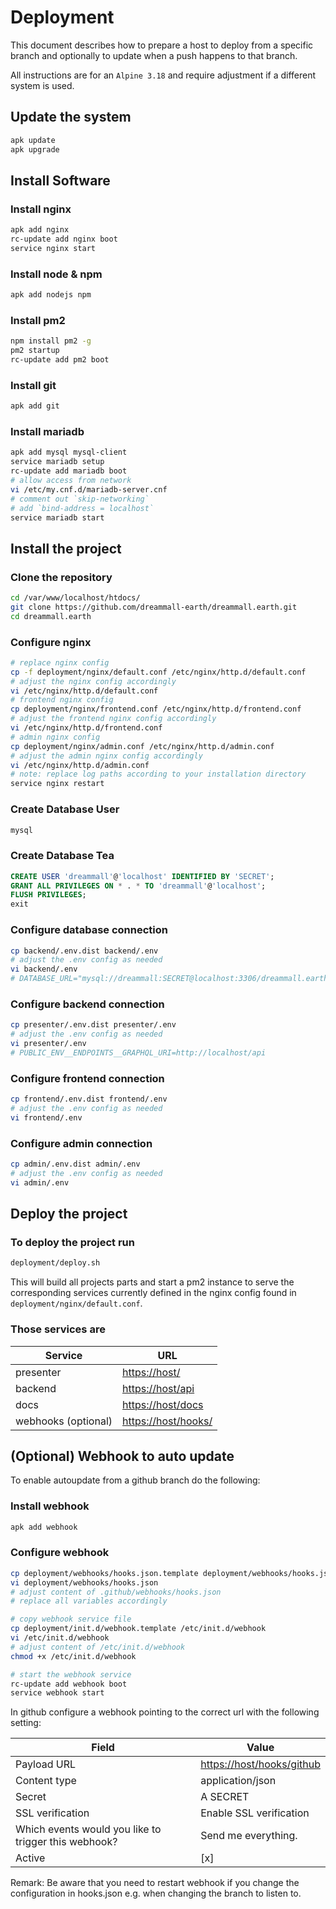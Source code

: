 # Deployment

This document describes how to prepare a host to deploy from a specific branch and optionally to update when a push happens to that branch.

All instructions are for an `Alpine 3.18` and require adjustment if a different system is used.

## Update the system

```bash
apk update
apk upgrade
```

## Install Software

### Install nginx

```bash
apk add nginx
rc-update add nginx boot
service nginx start
```

### Install node & npm

```bash
apk add nodejs npm
```

### Install pm2

```bash
npm install pm2 -g
pm2 startup
rc-update add pm2 boot
```

### Install git

```bash
apk add git
```

### Install mariadb

```bash
apk add mysql mysql-client
service mariadb setup
rc-update add mariadb boot
# allow access from network
vi /etc/my.cnf.d/mariadb-server.cnf
# comment out `skip-networking`
# add `bind-address = localhost`
service mariadb start
```

## Install the project

### Clone the repository

```bash
cd /var/www/localhost/htdocs/
git clone https://github.com/dreammall-earth/dreammall.earth.git
cd dreammall.earth
```

### Configure nginx

```bash
# replace nginx config
cp -f deployment/nginx/default.conf /etc/nginx/http.d/default.conf
# adjust the nginx config accordingly
vi /etc/nginx/http.d/default.conf
# frontend nginx config
cp deployment/nginx/frontend.conf /etc/nginx/http.d/frontend.conf
# adjust the frontend nginx config accordingly
vi /etc/nginx/http.d/frontend.conf
# admin nginx config
cp deployment/nginx/admin.conf /etc/nginx/http.d/admin.conf
# adjust the admin nginx config accordingly
vi /etc/nginx/http.d/admin.conf
# note: replace log paths according to your installation directory
service nginx restart
```

### Create Database User

```bash
mysql
```

### Create Database Tea

```sql
CREATE USER 'dreammall'@'localhost' IDENTIFIED BY 'SECRET';
GRANT ALL PRIVILEGES ON * . * TO 'dreammall'@'localhost';
FLUSH PRIVILEGES;
exit
```

### Configure database connection

```bash
cp backend/.env.dist backend/.env
# adjust the .env config as needed
vi backend/.env
# DATABASE_URL="mysql://dreammall:SECRET@localhost:3306/dreammall.earth"
```

### Configure backend connection

```bash
cp presenter/.env.dist presenter/.env
# adjust the .env config as needed
vi presenter/.env
# PUBLIC_ENV__ENDPOINTS__GRAPHQL_URI=http://localhost/api
```

### Configure frontend connection

```bash
cp frontend/.env.dist frontend/.env
# adjust the .env config as needed
vi frontend/.env
```

### Configure admin connection

```bash
cp admin/.env.dist admin/.env
# adjust the .env config as needed
vi admin/.env
```

## Deploy the project

### To deploy the project run

```bash
deployment/deploy.sh
```

This will build all projects parts and start a pm2 instance to serve the corresponding services currently defined in the nginx config found in `deployment/nginx/default.conf`.

### Those services are

| Service             | URL                                        |
| ------------------- | ------------------------------------------ |
| presenter           | [https://host/](https://host/)             |
| backend             | [https://host/api](https://host/api)       |
| docs                | [https://host/docs](https://host/docs)     |
| webhooks (optional) | [https://host/hooks/](https://host/hooks/) |

## (Optional) Webhook to auto update

To enable autoupdate from a github branch do the following:

### Install webhook

```bash
apk add webhook
```

### Configure webhook

```bash
cp deployment/webhooks/hooks.json.template deployment/webhooks/hooks.json
vi deployment/webhooks/hooks.json
# adjust content of .github/webhooks/hooks.json
# replace all variables accordingly

# copy webhook service file
cp deployment/init.d/webhook.template /etc/init.d/webhook
vi /etc/init.d/webhook
# adjust content of /etc/init.d/webhook
chmod +x /etc/init.d/webhook

# start the webhook service
rc-update add webhook boot
service webhook start
```

In github configure a webhook pointing to the correct url with the following setting:

| Field                                                | Value                                                  |
| ---------------------------------------------------- | ------------------------------------------------------ |
| Payload URL                                          | [https://host/hooks/github](https://host/hooks/github) |
| Content type                                         | application/json                                       |
| Secret                                               | A SECRET                                               |
| SSL verification                                     | Enable SSL verification                                |
| Which events would you like to trigger this webhook? | Send me everything.                                    |
| Active                                               | [x]                                                    |

Remark: Be aware that you need to restart webhook if you change the configuration in hooks.json e.g. when changing the branch to listen to.
